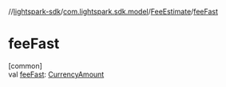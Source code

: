 //[lightspark-sdk](../../../index.md)/[com.lightspark.sdk.model](../index.md)/[FeeEstimate](index.md)/[feeFast](fee-fast.md)

# feeFast

[common]\
val [feeFast](fee-fast.md): [CurrencyAmount](../-currency-amount/index.md)
